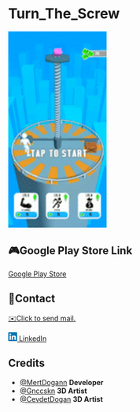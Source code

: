 # Turn_The_Screw
<img src="https://github.com/tarikbyzt/Turn_The_Screw/blob/main/Turn-The-Screw-main/TurnTheScrew/turnthescrew.gif" width="200">


<h2>🎮Google Play Store Link</h2>
<a href="https://play.google.com/store/apps/details?id=com.GotaGames.TurnTheScrew" target="_blank">Google Play Store </a>

<h2>🤙Contact</h2>
<a href="mailto:2002167tarik@gmail.com" target="_blank">✉️Click to send mail.</a>

<a href="https://www.linkedin.com/in/tar%C4%B1k-bayaz%C4%B1t-b09219162/" target="_blank"><img src="https://github.com/tarikbyzt/Dress-Up-Rush/blob/main/DressRunner-main/Assets/Photos/linkedin.png" width="18"> LinkedIn</a>

<h2>Credits</h2>
<ul dir="auto"><li><a href="https://github.com/MertDogann" target="_blank">@MertDogann</a> <b> Developer </b></li><li><a href="https://github.com/Gnccskn" target="_blank">@Gnccskn</a> <b> 3D Artist </b></li><li><a href="https://github.com/CevdetDogan" target="_blank">@CevdetDogan</a> <b> 3D Artist </b></li></ul>


